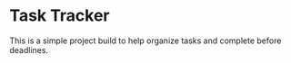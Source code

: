 # Task Tracker
This is a simple project build to help organize tasks and complete before deadlines.
